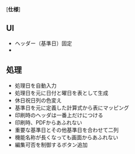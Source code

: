 
[**仕様**]

## UI
- ヘッダー（基準日）固定
- 
## 処理

- 処理日を自動入力
- 処理日を元に日付と曜日を表として生成
- 休日祝日列の色変え
- 基準日を元に定義した計算式から表にマッピング
- 印刷時のヘッダは一番上だけにつける
- 印刷時、PDFからあふれない
- 重要な基準日とその他基準日を合わせて二列
- 機能名称が長くなっても画面からあふれない
- 編集可否を制御するボタン追加